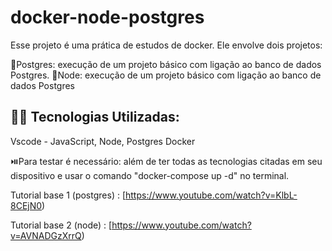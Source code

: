 # docker-node-postgres

Esse projeto é uma prática de estudos de docker. Ele envolve dois projetos:

🔹Postgres: execução de um projeto básico com ligação ao banco de dados Postgres.
🔹Node: execução de um projeto básico com ligação ao banco de dados Postgres
 
## 👨‍💻 Tecnologias Utilizadas:

Vscode - JavaScript, Node, Postgres
Docker

⏯️Para testar é necessário: além de ter todas as tecnologias citadas em seu dispositivo e usar o comando "docker-compose up -d" no terminal.



Tutorial base 1 (postgres) : [https://www.youtube.com/watch?v=KlbL-8CEjN0)

Tutorial base 2 (node) : [https://www.youtube.com/watch?v=AVNADGzXrrQ)
